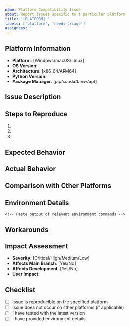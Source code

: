 ```yaml
---
name: Platform Compatibility Issue
about: Report issues specific to a particular platform
title: '[PLATFORM] '
labels: ['platform', 'needs-triage']
assignees: ''
---
```


## Platform Information
- **Platform**: [Windows/macOS/Linux]
- **OS Version**: 
- **Architecture**: [x86_64/ARM64]
- **Python Version**: 
- **Package Manager**: [pip/conda/brew/apt]

## Issue Description
<!-- Describe the platform-specific issue -->

## Steps to Reproduce
1. 
2. 
3. 

## Expected Behavior
<!-- What should happen on this platform -->

## Actual Behavior
<!-- What actually happens on this platform -->

## Comparison with Other Platforms
<!-- How does this behavior differ from other platforms? -->

## Environment Details
```
<!-- Paste output of relevant environment commands -->
```

## Workarounds
<!-- Any known workarounds or temporary fixes -->

## Impact Assessment
- **Severity**: [Critical/High/Medium/Low]
- **Affects Main Branch**: [Yes/No]
- **Affects Development**: [Yes/No]
- **User Impact**: 

## Checklist
- [ ] Issue is reproducible on the specified platform
- [ ] Issue does not occur on other platforms (if applicable)
- [ ] I have tested with the latest version
- [ ] I have provided environment details 